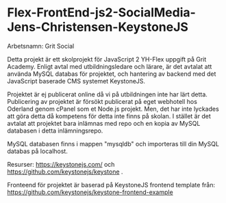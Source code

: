 # Flex-FrontEnd-js2-SocialMedia-Jens-Christensen-KeystoneJS
Arbetsnamn: Grit Social

Detta projekt är ett skolprojekt för JavaScript 2 YH-Flex uppgift på Grit Academy.
Enligt avtal med utbildningsledare och lärare, är det avtalat att använda MySQL databas för projektet,
och hantering av backend med det JavaScript baserade CMS systemet KeystoneJS.

Projektet är ej publicerat online då vi på utbildningen inte har lärt detta. Publicering av projektet är
försökt publicerat på eget webhotell hos Oderland genom cPanel som et Node.js projekt. Men, det har inte 
lyckades att göra detta då kompetens för detta inte finns på skolan. 
I stället är det avtalat att projektet bara inlämnas med repo och en kopia av MySQL databasen i detta inlämningsrepo.

MySQL databasen finns i mappen "mysqldb" och importeras till din MySQL databas på localhost.

Resurser: https://keystonejs.com/ och https://github.com/keystonejs/keystone .

Fronteend för projektet är baserad på KeystoneJS frontend template från: https://github.com/keystonejs/keystone-frontend-example

